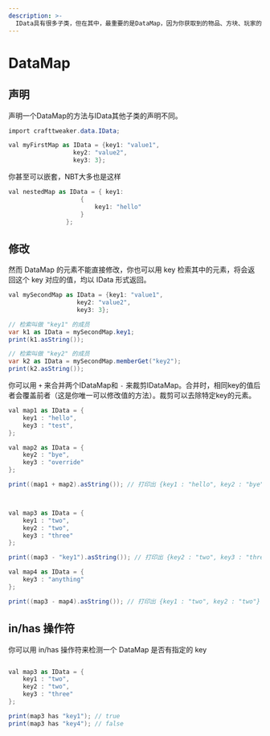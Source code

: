 ```yaml
---
description: >-
  IData具有很多子类，但在其中，最重要的是DataMap，因为你获取到的物品、方块、玩家的NBT都是IData中的DataMap。Map即为映射，与上文的映射数组有些类似，不同的是，值可以是不同的类（其实值都是IData），而key只能为字符串。
---
```


# DataMap

## 声明

声明一个DataMap的方法与IData其他子类的声明不同。

```csharp
import crafttweaker.data.IData;

val myFirstMap as IData = {key1: "value1",
                  key2: "value2",
                  key3: 3};
```

你甚至可以嵌套，NBT大多也是这样

```csharp
val nestedMap as IData = { key1: 
                    {
                        key1: "hello"
                    }
                };
```

## 修改

然而 DataMap 的元素不能直接修改，你也可以用 key 检索其中的元素，将会返回这个 key 对应的值，均以 IData 形式返回。

```csharp
val mySecondMap as IData = {key1: "value1",
                   key2: "value2",
                   key3: 3};

// 检索叫做 "key1" 的成员
var k1 as IData = mySecondMap.key1;
print(k1.asString());

// 检索叫做 "key2" 的成员
var k2 as IData = mySecondMap.memberGet("key2");
print(k2.asString());
```

你可以用 `+` 来合并两个IDataMap和 `-` 来裁剪IDataMap。合并时，相同key的值后者会覆盖前者（这是你唯一可以修改值的方法）。裁剪可以去除特定key的元素。

```csharp
val map1 as IData = {
    key1 : "hello",
    key3 : "test",
};

val map2 as IData = {
    key2 : "bye",
    key3 : "override"
};

print((map1 + map2).asString()); // 打印出 {key1 : "hello", key2 : "bye", key3 : "override"}



val map3 as IData = {
    key1 : "two",
    key2 : "two",
    key3 : "three"
};

print((map3 - "key1").asString()); // 打印出 {key2 : "two", key3 : "three"}

val map4 as IData = {
    key3 : "anything"
};

print((map3 - map4).asString()); // 打印出 {key1 : "two", key2 : "two"}
```

## in/has 操作符

你可以用 in/has 操作符来检测一个 DataMap 是否有指定的 key

```csharp

val map3 as IData = {
    key1 : "two",
    key2 : "two",
    key3 : "three"
};

print(map3 has "key1"); // true
print(map3 has "key4"); // false
```
